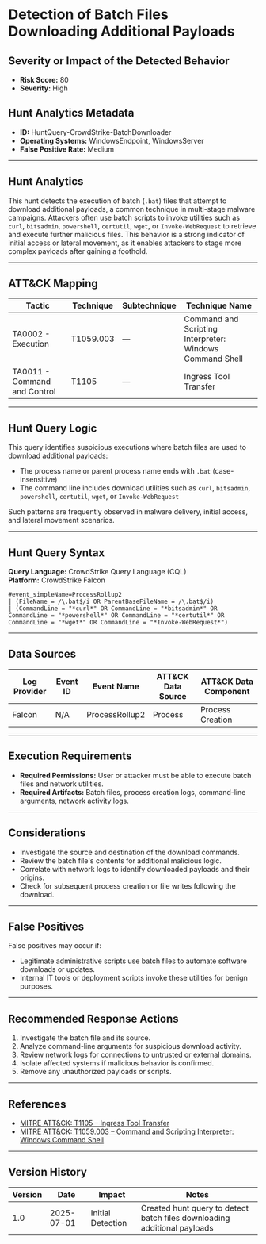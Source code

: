 # Detection of Batch Files Downloading Additional Payloads

## Severity or Impact of the Detected Behavior
- **Risk Score:** 80
- **Severity:** High

## Hunt Analytics Metadata

- **ID:** HuntQuery-CrowdStrike-BatchDownloader
- **Operating Systems:** WindowsEndpoint, WindowsServer
- **False Positive Rate:** Medium

---

## Hunt Analytics

This hunt detects the execution of batch (`.bat`) files that attempt to download additional payloads, a common technique in multi-stage malware campaigns. Attackers often use batch scripts to invoke utilities such as `curl`, `bitsadmin`, `powershell`, `certutil`, `wget`, or `Invoke-WebRequest` to retrieve and execute further malicious files. This behavior is a strong indicator of initial access or lateral movement, as it enables attackers to stage more complex payloads after gaining a foothold.

---

## ATT&CK Mapping

| Tactic                        | Technique   | Subtechnique | Technique Name                                         |
|------------------------------|-------------|--------------|--------------------------------------------------------|
| TA0002 - Execution           | T1059.003   | —            | Command and Scripting Interpreter: Windows Command Shell |
| TA0011 - Command and Control | T1105       | —            | Ingress Tool Transfer                                  |

---

## Hunt Query Logic

This query identifies suspicious executions where batch files are used to download additional payloads:

- The process name or parent process name ends with `.bat` (case-insensitive)
- The command line includes download utilities such as `curl`, `bitsadmin`, `powershell`, `certutil`, `wget`, or `Invoke-WebRequest`

Such patterns are frequently observed in malware delivery, initial access, and lateral movement scenarios.

---

## Hunt Query Syntax

**Query Language:** CrowdStrike Query Language (CQL)  
**Platform:** CrowdStrike Falcon

```fql
#event_simpleName=ProcessRollup2    
| (FileName = /\.bat$/i OR ParentBaseFileName = /\.bat$/i)    
| (CommandLine = "*curl*" OR CommandLine = "*bitsadmin*" OR CommandLine = "*powershell*" OR CommandLine = "*certutil*" OR CommandLine = "*wget*" OR CommandLine = "*Invoke-WebRequest*")  
```

---

## Data Sources

| Log Provider | Event ID | Event Name       | ATT&CK Data Source  | ATT&CK Data Component  |
|--------------|----------|------------------|---------------------|------------------------|
| Falcon       | N/A      | ProcessRollup2   | Process             | Process Creation       |

---

## Execution Requirements

- **Required Permissions:** User or attacker must be able to execute batch files and network utilities.
- **Required Artifacts:** Batch files, process creation logs, command-line arguments, network activity logs.

---

## Considerations

- Investigate the source and destination of the download commands.
- Review the batch file's contents for additional malicious logic.
- Correlate with network logs to identify downloaded payloads and their origins.
- Check for subsequent process creation or file writes following the download.

---

## False Positives

False positives may occur if:

- Legitimate administrative scripts use batch files to automate software downloads or updates.
- Internal IT tools or deployment scripts invoke these utilities for benign purposes.

---

## Recommended Response Actions

1. Investigate the batch file and its source.
2. Analyze command-line arguments for suspicious download activity.
3. Review network logs for connections to untrusted or external domains.
4. Isolate affected systems if malicious behavior is confirmed.
5. Remove any unauthorized payloads or scripts.

---

## References

- [MITRE ATT&CK: T1105 – Ingress Tool Transfer](https://attack.mitre.org/techniques/T1105/)
- [MITRE ATT&CK: T1059.003 – Command and Scripting Interpreter: Windows Command Shell](https://attack.mitre.org/techniques/T1059/003/)

---

## Version History

| Version | Date       | Impact            | Notes                                                                                      |
|---------|------------|-------------------|--------------------------------------------------------------------------------------------|
| 1.0     | 2025-07-01 | Initial Detection | Created hunt query to detect batch files downloading additional payloads                    |
